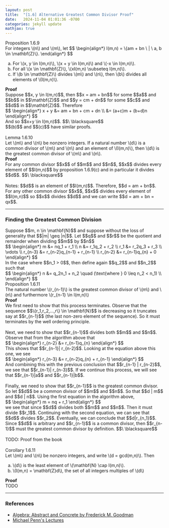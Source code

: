 ```yaml
---
layout: post
title:  "[1.6] Alternative Greatest Common Divisor Proof"
date:   2024-11-04 01:01:36 -0700
categories: jekyll update
mathjax: true
---
```

<!------------------------------------------------------------------------------------>
<div class="peachheaderdiv">
Proposition 1.6.9
</div>
<div class="peachbodydiv">
For integers \(n\) and \(m\), let
$$
\begin{align*}
I(m,n) = \{am + bn \ | \ a, b \in \mathbf{Z}\}.
\end{align*}
$$
<ol type="a">
	<li>For \(x, y \in I(m,n)\), \(x + y \in I(m,n)\) and \(-x \in I(m,n)\).</li>
	<li>For all \(x \in \mathbf{Z}\), \(xI(m,n) \subseteq I(m,n)\).</li>
	<li>If \(b \in \mathbf{Z}\) divides \(m\) and \(n\), then \(b\) divides all elements of \(I(m,n)\).</li>
</ol>
</div>
<b>Proof</b>
<br>
Suppose $$x, y \in I(m,n)$$, then $$x = am + bn$$ for some $$a$$ and $$b$$ in $$\mathbf{Z}$$ and $$y = cm + dn$$ for some $$c$$ and $$d$$ in $$\mathbf{Z}$$. Therefore
<div>
$$
\begin{align*}
x + y &= am + bn + cm + dn \\
      &= (a+c)m + (b+d)n
\end{align*}
$$
</div>
And so $$x+y \in I(m,n)$$. $$\ \blacksquare$$
<br>
$$(b)$$ and $$(c)$$ have similar proofs.
<br>
<br>
<!------------------------------------------------------------------------------------>
<div class="yellowheaderdiv">
Lemma 1.6.10
</div>
<div class="yellowbodydiv">
Let \(m\) and \(n\) be nonzero integers. If a natural number \(d\) is a common divisor of \(m\) and \(n\) and an element of \(I(m,n)\), then \(d\) is the greatest common divisor of \(m\) and \(n\).
</div>
<!------------------------------------------------------------------------------------>
<b>Proof</b>
<br>
For any common divisor $$x$$ of $$m$$ and $$n$$, $$x$$ divides every element of $$I(m,n)$$ by proposition 1.6.9(c) and in particular it divides $$d$$. $$\ \blacksquare$$
<br>
<br>
Notes: $$d$$ is an element of $$I(m,n)$$. Therefore, $$d = am + bn$$. For any other common divisor $$x$$, $$x$$ divides every element of $$I(m,n)$$ so $$x$$ divides $$d$$ and we can write $$d = am + bn = qx$$. 
<hr>

<!------------------------------------------------------------------------------------>
<h3>Finding the Greatest Common Division</h3>
Suppose $$m, n \in \mathbf{N}$$ and suppose without the loss of generality that $$|m| \geq |n|$$. Let $$q$$ and $$r$$ be the quotient and remainder when dividing $$m$$ by $$n$$
<div>
$$
\begin{align*}
m &= nq_1 + r_1  \\
n &= r_1q_2 + r_2  \\
r_1 &= r_2q_3 + r_3 \\
\vdots \\
r_{n-3} &= r_{n-2}q_{n-1} + r_{n-1} \\
r_{n-2} &= r_{n-1}q_{n} + 0
\end{align*}
$$
</div>
In the case where $$n_1 > 0$$, then define again $$q_2$$ and $$n_2$$ such that
<div>
$$
\begin{align*}
n &= q_2n_1 + n_2 \quad (\text{where } 0 \leq n_2 < n_1) \\
\end{align*}
$$
</div>
<!------------------------------------------------------------------------------------>
<div class="peachheaderdiv">
Proposition 1.6.11
</div>
<div class="peachbodydiv">
The natural number \(r_{n-1}\) is the greatest common divisor of \(m\) and \(n\) and furthermore \(r_{n-1} \in I(m,n)\)
</div>
<!------------------------------------------------------------------------------------>
<b>Proof</b>
<br>
We first need to show that this process terminates. Observe that the sequence $$\{r_1,r_2,...,r\} \in \mathbf{N}$$ is decreasing so it truncates say at $$r_{n-1}$$ (the last non-zero element of the sequence). So it must terminates by the well ordering principle.
<br>
<br>
Next, we need to show that $$r_{n-1}$$ divides both $$m$$ and $$n$$. Observe that from the algorithm above that
<div>
$$
\begin{align*}
r_{n-2} &= r_{n-1}q_{n}
\end{align*}
$$
</div>
This shows that $$r_{n-1}| r_{n-2}$$. Looking at the equation above this one, we see
<div>
$$
\begin{align*}
r_{n-3} &= r_{n-2}q_{n} + r_{n-1}
\end{align*}
$$
</div>
And combining this with the previous conclusion that $$r_{n-1} | r_{n-2}$$, we see that $$r_{n-1}| r_{n-3}$$. If we continue this process, we will see that $$r_{n-1}|a$$ and $$r_{n-1}|b$$. 
<br>
<br>
Finally, we need to show that $$r_{n-1}$$ is the greatest common divisor. So let $$d$$ be a common divisor of $$m$$ and $$n$$. So that $$d | m$$ and $$d | n$$. Using the first equation in the algorithm above,
<div>
$$
\begin{align*}
m = nq + r_1
\end{align*}
$$
</div>
we see that since $$d$$ divides both $$m$$ and $$n$$. Then it must divide $$r_1$$. Continuing with the second equation, we can see that $$d$$ divides $$r_2$$. Eventually, we can conclude that $$d|r_{n_1}$$. Since $$d$$ is arbitrary and $$r_{n-1}$$ is a common divisor, then $$r_{n-1}$$ must the greatest common divisor by definition. $$\ \blacksquare$$
<br>
<br>
TODO: Proof from the book
<br>
<br>
<!------------------------------------------------------------------------------------>
<div class="peachheaderdiv">
Corollary 1.6.11
</div>
<div class="peachbodydiv">
Let \(m\) and \(n\) be nonzero integers, and write \(d = gcd(m,n)\). Then
<ol type="a">
	<li>\(d\) is the least element of \(\mathbf{N} \cap I(m,n)\).</li>
	<li>\(I(m,n) = \mathbf{Z}d\), the set of all integers multiples of \(d\)</li>
</ol>
</div>
<b>Proof</b>
<br>
TODO
<hr>

<!------------------------------------------------------------------------------------>
<h3>References</h3>
<ul>
<li><a href="https://homepage.divms.uiowa.edu/~goodman/algebrabook.dir/algebrabook.html">Algebra: Abstract and Concrete by Frederick M. Goodman</a></li>
<li><a href="https://www.youtube.com/watch?v=8cikffEcyPI&t=5s">Michael Penn's Lectures</a></li>
</ul>






















